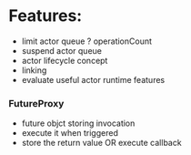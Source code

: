 # Features:

- limit actor queue ? operationCount
- suspend actor queue
- actor lifecycle concept
- linking
- evaluate useful actor runtime features


### FutureProxy

- future objct storing invocation
- execute it when triggered
- store the return value OR execute callback
